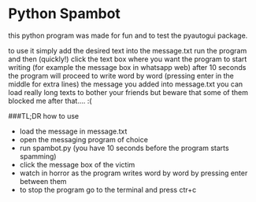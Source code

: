 # Python Spambot

this python program was made for fun and to test the pyautogui package.

to use it simply add the desired text into the message.txt run the program and then (quickly!) click the text box where you want the program to start writing (for example the message box in whatsapp web)
after 10 seconds the program will proceed to write word by word (pressing enter in the middle for extra lines) the message you added into message.txt
you can load really long texts to bother your friends but beware that some of them blocked me after that.... :(

###TL;DR
how to use
* load the message in message.txt
* open the messaging program of choice
* run spambot.py (you have 10 seconds before the program starts spamming)
* click the message box of the victim
* watch in horror as the program writes word by word by pressing enter between them
* to stop the program go to the terminal and press ctr+c 